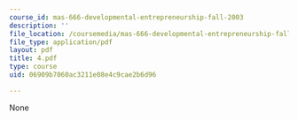 ```yaml
---
course_id: mas-666-developmental-entrepreneurship-fall-2003
description: ''
file_location: /coursemedia/mas-666-developmental-entrepreneurship-fall-2003/06909b7060ac3211e08e4c9cae2b6d96_4.pdf
file_type: application/pdf
layout: pdf
title: 4.pdf
type: course
uid: 06909b7060ac3211e08e4c9cae2b6d96

---
```

None